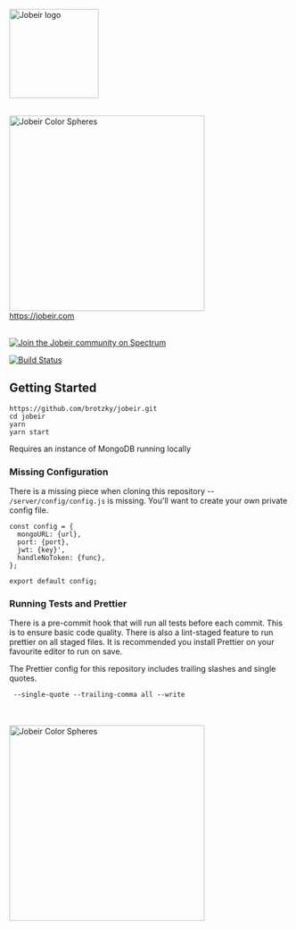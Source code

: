 <a href="https://jobeir.com"><img src="https://raw.githubusercontent.com/brotzky/jobeir/master/design/images/jobeir-logo.png" width="160px" alt="Jobeir logo" align="center" /></a>

<br/>

<img src="https://raw.githubusercontent.com/brotzky/jobeir/master/design/images/colored-spheres.png" width="350px" alt="Jobeir Color Spheres" />
 
<br/>
<a href="https://jobeir.com">https://jobeir.com</a>

<br/>
<br/>

[![Join the Jobeir community on Spectrum](https://withspectrum.github.io/badge/badge.svg)](https://spectrum.chat/jobeir)

[![Build Status](https://travis-ci.org/brotzky/jobeir.svg?branch=master)](https://travis-ci.org/brotzky/jobeir)

## Getting Started

```
https://github.com/brotzky/jobeir.git
cd jobeir
yarn
yarn start
```
Requires an instance of MongoDB running locally

### Missing Configuration

There is a missing piece when cloning this repository -- `/server/config/config.js` is missing.
You'll want to create your own private config file.
```
const config = {
  mongoURL: {url},
  port: {port},
  jwt: {key}',
  handleNoToken: {func},
};

export default config;
```

### Running Tests and Prettier

There is a pre-commit hook that will run all tests before each commit. This is to ensure
basic code quality. There is also a lint-staged feature to run prettier on all staged
files. It is recommended you install Prettier on your favourite editor to run on save.

The Prettier config for this repository includes trailing slashes and single quotes.
```
 --single-quote --trailing-comma all --write
```
<br/>
<br/>
<img src="https://raw.githubusercontent.com/brotzky/jobeir/master/design/images/colored-spheres.png" width="350px" alt="Jobeir Color Spheres" />
